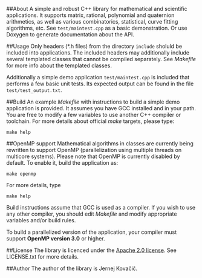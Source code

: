 ##About
A simple and robust C++ library for mathematical and scientific applications. 
It supports matrix, rational, polynomial and quaternion arithmetics,
as well as various combinatorics, statistical, curve fitting algorithms,
etc. See `test/maintest.cpp` as a basic demonstration. Or use Doxygen to
generate documentation about the API.

##Usage
Only headers (*.h files) from the directory `include` sholuld be included
into applications. The included headers may additionally include several
templated classes that cannot be compiled separately. See _Makefile_ for
more info about the templated classes.

Additionally a simple demo application `test/maintest.cpp` is included
that performs a few basic unit tests. Its expected output can be found
in the file `test/test_output.txt`.

##Build
An example _Makefile_ with instructions to build a simple demo application
is provided. It assumes you have GCC installed and in your path. You are
free to modify a few variables to use another C++ compiler or toolchain.
For more details about official _make_ targets, please type:

`make help`

##OpenMP support
Mathematical algorithms in classes are currently being rewritten to support
OpenMP (parallelization using multiple threads on multicore systems).
Please note that OpenMP is currently disabled by default. To enable it,
build the application as:

`make openmp`

For more details, type

`make help`

Build instructions assume that GCC is used as a compiler. If you wish to
use any other compiler, you should edit _Makefile_ and modify appropriate
variables and/or build rules.

To build a parallelized version of the application, your compiler must
support __OpenMP version 3.0__ or higher.

##License
The library is licenced under the
[Apache 2.0 license](http://www.apache.org/licenses/LICENSE-2.0).
See LICENSE.txt for more details.

##Author
The author of the library is Jernej Kova&#x010d;i&#x010d;.
